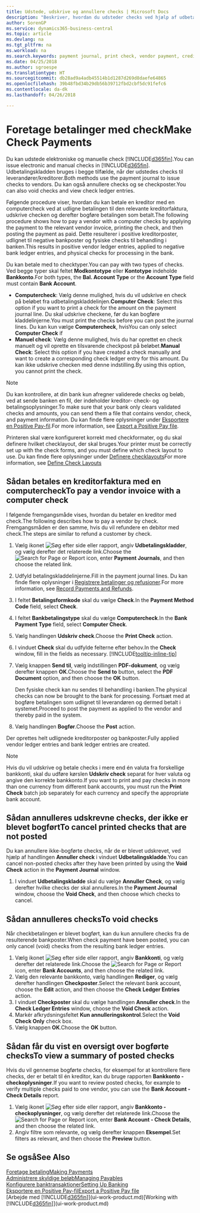 ```yaml
---
title: Udstede, udskrive og annullere checks | Microsoft Docs
description: "Beskriver, hvordan du udsteder checks ved hjælp af udbetalingskladden, udskriver checks og annullerer eller får vist checkposter i Business Central."
author: SorenGP
ms.service: dynamics365-business-central
ms.topic: article
ms.devlang: na
ms.tgt_pltfrm: na
ms.workload: na
ms.search.keywords: payment journal, print check, vendor payment, creditor, debt, balance due, AP
ms.date: 04/25/2018
ms.author: sgroespe
ms.translationtype: HT
ms.sourcegitcommit: db28ad9a4adb45514b1d1287d269d8daefe64865
ms.openlocfilehash: 39b48fbd34b29db56b39712fbd2cbf5dc91fefc6
ms.contentlocale: da-dk
ms.lasthandoff: 04/26/2018

---
```

# <a name="make-check-payments"></a><span data-ttu-id="2334d-103">Foretage betalinger med check</span><span class="sxs-lookup"><span data-stu-id="2334d-103">Make Check Payments</span></span>
<span data-ttu-id="2334d-104">Du kan udstede elektroniske og manuelle check [!INCLUDE[d365fin](includes/d365fin_md.md)].</span><span class="sxs-lookup"><span data-stu-id="2334d-104">You can issue electronic and manual checks in [!INCLUDE[d365fin](includes/d365fin_md.md)].</span></span> <span data-ttu-id="2334d-105">Udbetalingskladden bruges i begge tilfælde, når der udstedes checks til leverandører/kreditorer.</span><span class="sxs-lookup"><span data-stu-id="2334d-105">Both methods use the payment journal to issue checks to vendors.</span></span> <span data-ttu-id="2334d-106">Du kan også annullere checks og se checkposter.</span><span class="sxs-lookup"><span data-stu-id="2334d-106">You can also void checks and view check ledger entries.</span></span>

<span data-ttu-id="2334d-107">Følgende procedure viser, hvordan du kan betale en kreditor med en computercheck ved at udligne betalingen til den relevante kreditorfaktura, udskrive checken og derefter bogføre betalingen som betalt.</span><span class="sxs-lookup"><span data-stu-id="2334d-107">The following procedure shows how to pay a vendor with a computer checks by applying the payment to the relevant vendor invoice, printing the check, and then posting the payment as paid.</span></span> <span data-ttu-id="2334d-108">Dette resulterer i positive kreditorposter, udlignet til negative bankposter og fysiske checks til behandling i banken.</span><span class="sxs-lookup"><span data-stu-id="2334d-108">This results in positive vendor ledger entries, applied to negative bank ledger entries, and physical checks for processing in the bank.</span></span>

<span data-ttu-id="2334d-109">Du kan betale med to checktyper.</span><span class="sxs-lookup"><span data-stu-id="2334d-109">You can pay with two types of checks.</span></span> <span data-ttu-id="2334d-110">Ved begge typer skal feltet **Modkontotype** eller **Kontotype** indeholde **Bankkonto**.</span><span class="sxs-lookup"><span data-stu-id="2334d-110">For both types, the **Bal. Account Type** or the **Account Type** field must contain **Bank Account**.</span></span>

- <span data-ttu-id="2334d-111">**Computercheck**: Vælg denne mulighed, hvis du vil udskrive en check på beløbet fra udbetalingskladdelinjen.</span><span class="sxs-lookup"><span data-stu-id="2334d-111">**Computer Check**: Select this option if you want to print a check for the amount on the payment journal line.</span></span> <span data-ttu-id="2334d-112">Du skal udskrive checkene, før du kan bogføre kladdelinjerne.</span><span class="sxs-lookup"><span data-stu-id="2334d-112">You must print the checks before you can post the journal lines.</span></span> <span data-ttu-id="2334d-113">Du kan kun vælge **Computercheck**, hvis</span><span class="sxs-lookup"><span data-stu-id="2334d-113">You can only select **Computer Check** if</span></span>
- <span data-ttu-id="2334d-114">**Manuel check**: Vælg denne mulighed, hvis du har oprettet en check manuelt og vil oprette en tilsvarende checkpost på beløbet.</span><span class="sxs-lookup"><span data-stu-id="2334d-114">**Manual Check**: Select this option if you have created a check manually and want to create a corresponding check ledger entry for this amount.</span></span> <span data-ttu-id="2334d-115">Du kan ikke udskrive checken med denne indstilling.</span><span class="sxs-lookup"><span data-stu-id="2334d-115">By using this option, you cannot print the check.</span></span>

> [!NOTE]  
> <span data-ttu-id="2334d-116">Du kan kontrollere, at din bank kun afregner validerede checks og beløb, ved at sende banken en fil, der indeholder kreditor- check- og betalingsoplysninger.</span><span class="sxs-lookup"><span data-stu-id="2334d-116">To make sure that your bank only clears validated checks and amounts, you can send them a file that contains vendor, check, and payment information.</span></span> <span data-ttu-id="2334d-117">Du kan finde flere oplysninger under [Eksportere en Positive Pay-fil](finance-how-positive-pay.md).</span><span class="sxs-lookup"><span data-stu-id="2334d-117">For more information, see [Export a Positive Pay file](finance-how-positive-pay.md).</span></span>

<span data-ttu-id="2334d-118">Printeren skal være konfigureret korrekt med checkformater, og du skal definere hvilket checklayout, der skal bruges.</span><span class="sxs-lookup"><span data-stu-id="2334d-118">Your printer must be correctly set up with the check forms, and you must define which check layout to use.</span></span> <span data-ttu-id="2334d-119">Du kan finde flere oplysninger under [Definere checklayouts](finance-how-define-check-layouts.md)</span><span class="sxs-lookup"><span data-stu-id="2334d-119">For more information, see [Define Check Layouts](finance-how-define-check-layouts.md)</span></span>

## <a name="to-pay-a-vendor-invoice-with-a-computer-check"></a><span data-ttu-id="2334d-120">Sådan betales en kreditorfaktura med en computercheck</span><span class="sxs-lookup"><span data-stu-id="2334d-120">To pay a vendor invoice with a computer check</span></span>
<span data-ttu-id="2334d-121">I følgende fremgangsmåde vises, hvordan du betaler en kreditor med check.</span><span class="sxs-lookup"><span data-stu-id="2334d-121">The following describes how to pay a vendor by check.</span></span> <span data-ttu-id="2334d-122">Fremgangsmåden er den samme, hvis du vil refundere en debitor med check.</span><span class="sxs-lookup"><span data-stu-id="2334d-122">The steps are similar to refund a customer by check.</span></span>

1. <span data-ttu-id="2334d-123">Vælg ikonet ![Søg efter side eller rapport](media/ui-search/search_small.png "Ikonet Søg efter side eller rapport"), angiv **Udbetalingskladder**, og vælg derefter det relaterede link.</span><span class="sxs-lookup"><span data-stu-id="2334d-123">Choose the ![Search for Page or Report](media/ui-search/search_small.png "Search for Page or Report icon") icon, enter **Payment Journals**, and then choose the related link.</span></span>
2. <span data-ttu-id="2334d-124">Udfyld betalingskladdelinjerne.</span><span class="sxs-lookup"><span data-stu-id="2334d-124">Fill in the payment journal lines.</span></span> <span data-ttu-id="2334d-125">Du kan finde flere oplysninger i [Registrere betalinger og refusioner](payables-how-post-payments-refunds.md).</span><span class="sxs-lookup"><span data-stu-id="2334d-125">For more information, see [Record Payments and Refunds](payables-how-post-payments-refunds.md).</span></span>
3. <span data-ttu-id="2334d-126">I feltet **Betalingsformkode** skal du vælge **Check**.</span><span class="sxs-lookup"><span data-stu-id="2334d-126">In the **Payment Method Code** field, select **Check**.</span></span>
4. <span data-ttu-id="2334d-127">I feltet **Bankbetalingstype** skal du vælge **Computercheck**.</span><span class="sxs-lookup"><span data-stu-id="2334d-127">In the **Bank Payment Type** field, select **Computer Check**.</span></span>
5. <span data-ttu-id="2334d-128">Vælg handlingen **Udskriv check**.</span><span class="sxs-lookup"><span data-stu-id="2334d-128">Choose the **Print Check** action.</span></span>
6. <span data-ttu-id="2334d-129">I vinduet **Check** skal du udfylde felterne efter behov.</span><span class="sxs-lookup"><span data-stu-id="2334d-129">In the **Check** window, fill in the fields as necessary.</span></span> [!INCLUDE[tooltip-inline-tip](includes/tooltip-inline-tip_md.md)]
7. <span data-ttu-id="2334d-130">Vælg knappen **Send til**, vælg indstillingen **PDF-dokument**, og vælg derefter knappen **OK**.</span><span class="sxs-lookup"><span data-stu-id="2334d-130">Choose the **Send to** button, select the **PDF Document** option, and then choose the **OK** button.</span></span>

    <span data-ttu-id="2334d-131">Den fysiske check kan nu sendes til behandling i banken.</span><span class="sxs-lookup"><span data-stu-id="2334d-131">The physical checks can now be brought to the bank for processing.</span></span> <span data-ttu-id="2334d-132">Fortsæt med at bogføre betalingen som udlignet til leverandøren og dermed betalt i systemet.</span><span class="sxs-lookup"><span data-stu-id="2334d-132">Proceed to post the payment as applied to the vendor and thereby paid in the system.</span></span>
8. <span data-ttu-id="2334d-133">Vælg handlingen **Bogfør**.</span><span class="sxs-lookup"><span data-stu-id="2334d-133">Choose the **Post** action.</span></span>

<span data-ttu-id="2334d-134">Der oprettes helt udlignede kreditorposter og bankposter.</span><span class="sxs-lookup"><span data-stu-id="2334d-134">Fully applied vendor ledger entries and bank ledger entries are created.</span></span>

> [!NOTE]  
> <span data-ttu-id="2334d-135">Hvis du vil udskrive og betale checks i mere end én valuta fra forskellige bankkonti, skal du udføre kørslen **Udskriv check** separat for hver valuta og angive den korrekte bankkonto.</span><span class="sxs-lookup"><span data-stu-id="2334d-135">If you want to print and pay checks in more than one currency from different bank accounts, you must run the **Print Check** batch job separately for each currency and specify the appropriate bank account.</span></span>

## <a name="to-cancel-printed-checks-that-are-not-posted"></a><span data-ttu-id="2334d-136">Sådan annulleres udskrevne checks, der ikke er blevet bogført</span><span class="sxs-lookup"><span data-stu-id="2334d-136">To cancel printed checks that are not posted</span></span>
<span data-ttu-id="2334d-137">Du kan annullere ikke-bogførte checks, når de er blevet udskrevet, ved hjælp af handlingen **Annuller check** i vinduet **Udbetalingskladde**.</span><span class="sxs-lookup"><span data-stu-id="2334d-137">You can cancel non-posted checks after they have been printed by using the **Void Check** action in the **Payment Journal** window.</span></span>

1. <span data-ttu-id="2334d-138">I vinduet **Udbetalingskladde** skal du vælge **Annuller Check**, og vælg derefter hvilke checks der skal annulleres.</span><span class="sxs-lookup"><span data-stu-id="2334d-138">In the **Payment Journal** window, choose the **Void Check**, and then choose which checks to cancel.</span></span>

## <a name="to-void-checks"></a><span data-ttu-id="2334d-139">Sådan annulleres checks</span><span class="sxs-lookup"><span data-stu-id="2334d-139">To void checks</span></span>
<span data-ttu-id="2334d-140">Når checkbetalingen er blevet bogført, kan du kun annullere checks fra de resulterende bankposter.</span><span class="sxs-lookup"><span data-stu-id="2334d-140">When check payment have been posted, you can only cancel (void) checks from the resulting bank ledger entries.</span></span>

1. <span data-ttu-id="2334d-141">Vælg ikonet ![Søg efter side eller rapport](media/ui-search/search_small.png "Ikonet Søg efter side eller rapport"), angiv **Bankkonti**, og vælg derefter det relaterede link.</span><span class="sxs-lookup"><span data-stu-id="2334d-141">Choose the ![Search for Page or Report](media/ui-search/search_small.png "Search for Page or Report icon") icon, enter **Bank Accounts**, and then choose the related link.</span></span>
2. <span data-ttu-id="2334d-142">Vælg den relevante bankkonto, vælg handlingen **Rediger**, og vælg derefter handlingen **Checkposter**.</span><span class="sxs-lookup"><span data-stu-id="2334d-142">Select the relevant bank account, choose the **Edit** action, and then choose the **Check Ledger Entries** action.</span></span>
3. <span data-ttu-id="2334d-143">I vinduet **Checkposter** skal du vælge handlingen **Annuller check**.</span><span class="sxs-lookup"><span data-stu-id="2334d-143">In the **Check Ledger Entries** window, choose the **Void Check** action.</span></span>
4. <span data-ttu-id="2334d-144">Markér afkrydsningsfeltet **Kun annulleringskontrol**.</span><span class="sxs-lookup"><span data-stu-id="2334d-144">Select the **Void Check Only** check box.</span></span>
5. <span data-ttu-id="2334d-145">Vælg knappen **OK**.</span><span class="sxs-lookup"><span data-stu-id="2334d-145">Choose the **OK** button.</span></span>

## <a name="to-view-a-summary-of-posted-checks"></a><span data-ttu-id="2334d-146">Sådan får du vist en oversigt over bogførte checks</span><span class="sxs-lookup"><span data-stu-id="2334d-146">To view a summary of posted checks</span></span>
<span data-ttu-id="2334d-147">Hvis du vil gennemse bogførte checks, for eksempel for at kontrollere flere checks, der er betalt til én kreditor, kan du bruge rapporten **Bankkonto - checkoplysninger**.</span><span class="sxs-lookup"><span data-stu-id="2334d-147">If you want to review posted checks, for example to verify multiple checks paid to one vendor, you can use the **Bank Account - Check Details** report.</span></span>
1. <span data-ttu-id="2334d-148">Vælg ikonet ![Søg efter side eller rapport](media/ui-search/search_small.png "Ikonet Søg efter side eller rapport"), angiv **Bankkonto - checkoplysninger**, og vælg derefter det relaterede link.</span><span class="sxs-lookup"><span data-stu-id="2334d-148">Choose the ![Search for Page or Report](media/ui-search/search_small.png "Search for Page or Report icon") icon, enter **Bank Account - Check Details**, and then choose the related link.</span></span>
2. <span data-ttu-id="2334d-149">Angiv filtre som relevante, og vælg derefter knappen **Eksempel**.</span><span class="sxs-lookup"><span data-stu-id="2334d-149">Set filters as relevant, and then choose the **Preview** button.</span></span>

## <a name="see-also"></a><span data-ttu-id="2334d-150">Se også</span><span class="sxs-lookup"><span data-stu-id="2334d-150">See Also</span></span>
[<span data-ttu-id="2334d-151">Foretage betaling</span><span class="sxs-lookup"><span data-stu-id="2334d-151">Making Payments</span></span>](payables-make-payments.md)  
[<span data-ttu-id="2334d-152">Administrere skyldige beløb</span><span class="sxs-lookup"><span data-stu-id="2334d-152">Managing Payables</span></span>](payables-manage-payables.md)  
[<span data-ttu-id="2334d-153">Konfigurere banktransaktioner</span><span class="sxs-lookup"><span data-stu-id="2334d-153">Setting Up Banking</span></span>](bank-setup-banking.md)  
[<span data-ttu-id="2334d-154">Eksportere en Positive Pay-fil</span><span class="sxs-lookup"><span data-stu-id="2334d-154">Export a Positive Pay file</span></span>](finance-how-positive-pay.md)  
<span data-ttu-id="2334d-155">[Arbejde med [!INCLUDE[d365fin](includes/d365fin_md.md)]](ui-work-product.md)</span><span class="sxs-lookup"><span data-stu-id="2334d-155">[Working with [!INCLUDE[d365fin](includes/d365fin_md.md)]](ui-work-product.md)</span></span>  

